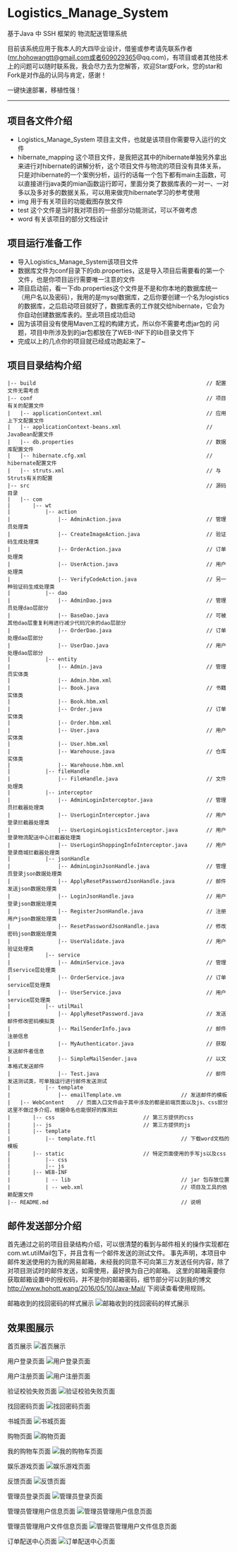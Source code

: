 # Logistics_Manage_System #

基于Java 中 SSH 框架的 物流配送管理系统

目前该系统应用于我本人的大四毕业设计，借鉴或参考请先联系作者(mr.hohowangtt@gmail.com或者609029365@qq.com)，有项目或者其他技术上的问题可以随时联系我，我会尽力去为您解答，欢迎Star或Fork，您的star和Fork是对作品的认同与肯定，感谢！

一键快速部署，移植性强！

------------------------------------------------------------------

## 项目各文件介绍 ##
 - Logistics_Manage_System 项目主文件，也就是该项目你需要导入运行的文件
 - hibernate_mapping 这个项目文件，是我把这其中的hibernate单独另外拿出来进行对hibernate的讲解分析，这个项目文件与物流的项目没有具体关系，只是对hibernate的一个案例分析，运行的话每一个包下都有main主函数，可以直接进行java类的mian函数运行即可，里面分类了数据库表的一对一、一对多以及多对多的数据关系，可以用来做完hibernate学习的参考使用
 - img 用于有关项目的功能截图存放文件
 - test 这个文件是当时我对项目的一些部分功能测试，可以不做考虑
 - word 有关该项目的部分文档设计

## 项目运行准备工作 ##
 - 导入Logistics_Manage_System该项目文件
 - 数据库文件为conf目录下的db.properties，这是导入项目后需要看的第一个文件，也是你项目运行需要唯一注意的文件
 - 项目启动前，看一下db.properties这个文件是不是和你本地的数据库统一（用户名以及密码），我用的是mysql数据库，之后你要创建一个名为logistics的数据库，之后启动项目就好了，数据库表的工作就交给hibernate，它会为你自动创建数据库表的。至此项目成功启动
 - 因为该项目没有使用Maven工程的构建方式，所以你不需要考虑jar包的 问题，项目中所涉及到的jar包都放在了WEB-INF下的lib目录文件下
 - 完成以上的几点你的项目就已经成功跑起来了~

## 项目目录结构介绍 ##

	|-- build                                                      // 配置文件无需考虑
	|-- conf                                                       // 项目有关的配置文件
	|   |-- applicationContext.xml                                 // 应用上下文配置文件
	|   |-- applicationContext-beans.xml                           // JavaBean配置文件
	|   |-- db.properties                                          // 数据库配置文件
	|   |-- hibernate.cfg.xml                              	       // hibernate配置文件
	|   |-- struts.xml                                             // 与Struts有关的配置
	|-- src                                                        // 源码目录
	|   |-- com
	|       |-- wt
	|           |-- action
	|               |-- AdminAction.java                           // 管理员处理类
	|               |-- CreateImageAction.java                     // 验证码生成处理类
	|               |-- OrderAction.java                           // 订单处理类
	|               |-- UserAction.java                            // 用户处理类
	|               |-- VerifyCodeAction.java                      // 另一种验证码生成处理类
	|           |-- dao
	|               |-- AdminDao.java                              // 管理员处理dao层部分
	|               |-- BaseDao.java                               // 可被其他dao层重复利用进行减少代码冗余的dao层部分
	|               |-- OrderDao.java                              // 订单处理dao层部分
	|               |-- UserDao.java                               // 用户处理dao层部分
	|           |-- entity
	|               |-- Admin.java                                 // 管理员实体类 
	|               |-- Admin.hbm.xml
	|               |-- Book.java                                  // 书籍实体类 
	|               |-- Book.hbm.xml
	|               |-- Order.java                                 // 订单实体类
	|               |-- Order.hbm.xml
	|               |-- User.java                                  // 用户实体类
	|               |-- User.hbm.xml                               
	|               |-- Warehouse.java                             // 仓库实体类
	|               |-- Warehouse.hbm.xml
	|           |-- fileHandle
	|               |-- FileHandle.java                            // 文件处理类
	|           |-- interceptor
	|               |-- AdminLoginInterceptor.java                 // 管理员拦截器处理类 
	|               |-- UserLoginInterceptor.java                  // 用户登录拦截器处理类 
	|               |-- UserLoginLogisticsInterceptor.java         // 用户登录物流配送中心拦截器处理类 
	|               |-- UserLoginShoppingInfoInterceptor.java      // 用户登录商城拦截器处理类
	|           |-- jsonHandle
	|               |-- AdminLoginJsonHandle.java                  // 管理员登录json数据处理类 
	|               |-- ApplyResetPasswordJsonHandle.java          // 邮件发送json数据处理类
	|               |-- LoginJsonHandle.java                       // 用户登录json数据处理类 
	|               |-- RegisterJsonHandle.java                    // 注册用户json数据处理类
	|               |-- ResetPasswordJsonHandle.java               // 修改密码json数据处理类
	|               |-- UserValidate.java                          // 用户验证处理类
	|           |-- service
	|               |-- AdminService.java                          // 管理员service层处理类 
	|               |-- OrderService.java                          // 订单service层处理类 
	|               |-- UserService.java                           // 用户service层处理类 
	|           |-- utilMail
	|               |-- ApplyResetPassword.java                    // 发送邮件修改密码模拟类
	|               |-- MailSenderInfo.java                        // 邮件注册信息
	|               |-- MyAuthenticator.java                       // 获取发送邮件者信息
	|               |-- SimpleMailSender.java                      // 以文本格式发送邮件   
	|               |-- Test.java                                  // 邮件发送测试类，可单独运行进行邮件发送测试
	|           |-- template
	|               |-- emailTemplate.vm			       // 发送邮件的模板
	|   |-- WebContent    // 页面入口文件由于其中涉及的都是前端页面以及js、css部分这里不做过多介绍，根据命名也能很好的推测出
	|   	|-- css						       // 第三方提供的css
	|   	|-- js 						       // 第三方提供的js
	|   	|-- template
	|   	    |-- template.ftl			               // 下载word文档的模板
	|   	|-- static					       // 特定页面使用的手写js以及css
	|           |-- css
	|   	    |-- js
	|       |-- WEB-INF 
	|           | -- lib                 			       // jar 包存放位置
	|           | -- web.xml             			       // 项目及工具的依赖配置文件
	|-- README.md                        			       // 说明


## 邮件发送部分介绍 ##

首先通过之前的项目目录结构介绍，可以很清楚的看到与邮件相关的操作实现都在com.wt.utilMail包下，并且含有一个邮件发送的测试文件。
事先声明，本项目中邮件发送使用的为我的网易邮箱，未经我的同意不可向第三方发送任何内容，除了对项目测试时的邮件发送，如需使用，最好换为自己的邮箱。
这里的邮箱需要你获取邮箱设置中的授权码，并不是你的邮箱密码，细节部分可以到我的博文 http://www.hohott.wang/2016/05/10/Java-Mail/ 下阅读查看使用规则。

邮箱收到的找回密码的样式展示
![邮箱收到的找回密码的样式展示](https://raw.githubusercontent.com/hohoTT/Logistics_Manage_System/master/img/emailMessage.png)

## 效果图展示 ##

首页展示
![首页展示](https://raw.githubusercontent.com/hohoTT/Logistics_Manage_System/master/img/impressionImg7.png)

用户登录页面
![用户登录页面](https://raw.githubusercontent.com/hohoTT/Logistics_Manage_System/master/img/impressionImg2.png)

用户注册页面
![用户注册页面](https://raw.githubusercontent.com/hohoTT/Logistics_Manage_System/master/img/impressionImg3.png)

验证校验失败页面
![验证校验失败页面](https://raw.githubusercontent.com/hohoTT/Logistics_Manage_System/master/img/impressionImg5.png)

找回密码页面
![找回密码页面](https://raw.githubusercontent.com/hohoTT/Logistics_Manage_System/master/img/impressionImg6.png)

书城页面
![书城页面](https://raw.githubusercontent.com/hohoTT/Logistics_Manage_System/master/img/impressionImg8.png)

购物页面
![购物页面](https://raw.githubusercontent.com/hohoTT/Logistics_Manage_System/master/img/impressionImg9.png)

我的购物车页面
![我的购物车页面](https://raw.githubusercontent.com/hohoTT/Logistics_Manage_System/master/img/impressionImg14.png)

娱乐游戏页面
![娱乐游戏页面](https://raw.githubusercontent.com/hohoTT/Logistics_Manage_System/master/img/impressionImg10.png)

反馈页面
![反馈页面](https://raw.githubusercontent.com/hohoTT/Logistics_Manage_System/master/img/impressionImg16.png)

管理员登录页面
![管理员登录页面](https://raw.githubusercontent.com/hohoTT/Logistics_Manage_System/master/img/impressionImg4.png)

管理员管理用户信息页面
![管理员管理用户信息页面](https://raw.githubusercontent.com/hohoTT/Logistics_Manage_System/master/img/impressionImg12.png)

管理员管理用户文件信息页面
![管理员管理用户文件信息页面](https://raw.githubusercontent.com/hohoTT/Logistics_Manage_System/master/img/impressionImg13.png)

订单配送中心页面
![订单配送中心页面](https://raw.githubusercontent.com/hohoTT/Logistics_Manage_System/master/img/impressionImg15.png)
